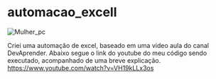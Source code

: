 # automacao_excell

![Mulher_pc](https://github.com/YagoCastello/automacao_excel/assets/104936515/f3fe1f78-4d6a-4f33-b92f-ed4209fdc2fc)

Criei uma automação de excel, baseado em uma video aula do canal DevAprender. Abaixo segue o link do youtube do meu código sendo executado, acompanhado de uma breve explicação. 
<br>
https://www.youtube.com/watch?v=VH19kLLx3os

